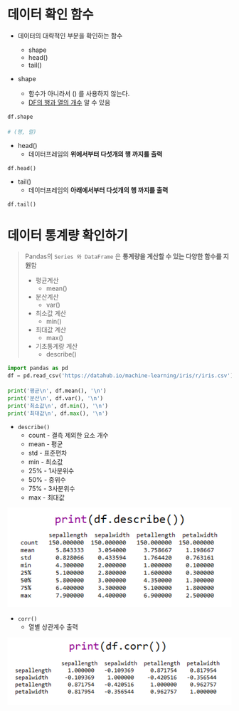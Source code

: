 # 데이터 확인 함수

- 데이터의 대략적인 부분을 확인하는 함수
  - shape
  - head()
  - tail()



- shape
  - 함수가 아니라서 () 를 사용하지 않는다.
  - <u>DF의 행과 열의 개수</u> 알 수 있음

```python
df.shape

# (행, 렬)
```



- head()
  - 데이터프레임의 **위에서부터 다섯개의 행 까지를 출력**

```python
df.head()
```



- tail()
  - 데이터프레임의 **아래에서부터 다섯개의 행 까지를 출력**

```python
df.tail()
```





# 데이터 통계량 확인하기

> Pandas의 `Series 와 DataFrame` 은 **통계량을 계산할 수 있는 다양한 함수를 지원**함
>
> - 평균계산
>   - mean()
> - 분산계산
>   - var()
> - 최소값 계산
>   - min()
> - 최대값 계산
>   - max()
> - 기초통계량 계산
>   - describe()





```python
import pandas as pd
df = pd.read_csv('https://datahub.io/machine-learning/iris/r/iris.csv')

print('평균\n', df.mean(), '\n')
print('분산\n', df.var(), '\n')
print('최소값\n', df.min(), '\n')
print('최대값\n', df.max(), '\n')
```





- `describe()`
  - count - 결측 제외한 요소 개수
  - mean - 평균
  - std - 표준편차
  - min - 최소값
  - 25% - 1사분위수
  - 50% - 중위수
  - 75% - 3사분위수
  - max - 최대값

<img src="images/image-20200903092351418.png" alt="image-20200903092351418" style="zoom:150%;" />



- `corr()`
  - 열별 상관계수 출력

<img src="images/image-20200903092420739.png" alt="image-20200903092420739" style="zoom:150%;" />

